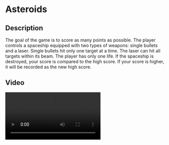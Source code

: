 <h1 align="left">Asteroids</h1>
<h2 align="leftr">Description</h2>
<p align="leftr">The goal of the game is to score as many points as possible. The player controls a spaceship equipped with two types of weapons: single bullets and a laser. Single bullets hit only one target at a time. The laser can hit all targets within its beam. The player has only one life. If the spaceship is destroyed, your score is compared to the high score. If your score is higher, it will be recorded as the new high score.</p>
<h2 align="leftr">Video</h2>
<video src="https://github.com/user-attachments/assets/b269d6f0-e321-477a-9d13-5a2f10df46b1"</video>
